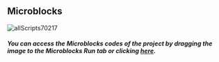 ## Microblocks

![allScripts70217](https://user-images.githubusercontent.com/112697142/202173683-e4e0b634-a397-4df2-9c43-146fba59b3bf.png)


##### You can access the Microblocks codes of the project by dragging the image to the Microblocks Run tab or clicking [here](https://microblocks.fun/run/microblocks.html#scripts=GP%20Scripts%0Adepends%20%27PicoBricks%27%0A%0Ascript%20533%2078%20%7B%0AwhenStarted%0Ax%20%3D%20%28booleanConstant%20false%29%0A%7D%0A%0Ascript%20531%20191%20%7B%0AwhenCondition%20%28%28digitalReadOp%201%29%20%3D%3D%20%28booleanConstant%20true%29%29%0Aif%20%28x%20%3D%3D%20%28booleanConstant%20true%29%29%20%7B%0A%20%20pb_set_red_LED%20false%0A%20%20x%20%3D%20%28booleanConstant%20false%29%0A%7D%20else%20%7B%0A%20%20pb_set_red_LED%20true%0A%20%20x%20%3D%20%28booleanConstant%20true%29%0A%7D%0A%7D%0A%0A "here").

